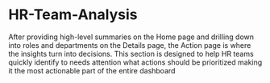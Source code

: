 # HR-Team-Analysis
After providing high-level summaries on the Home page and drilling down into roles and departments on the Details page, the Action page is where the insights turn into decisions. This section is designed to help HR teams quickly identify to needs attention what actions should be prioritized making it the most actionable part of the entire dashboard
